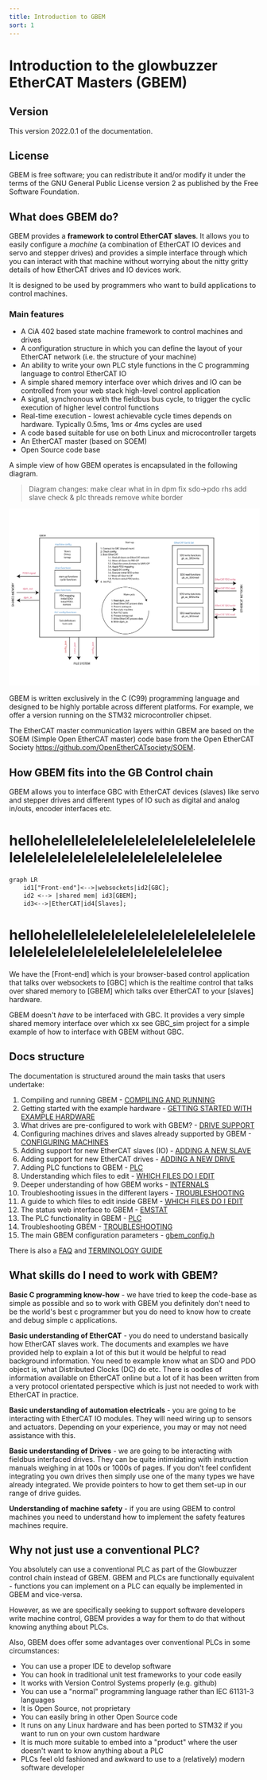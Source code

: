 ```yaml
---
title: Introduction to GBEM
sort: 1
---
```

# Introduction to the glowbuzzer EtherCAT Masters (GBEM)

## Version

This version 2022.0.1 of the documentation.

## License

GBEM is free software; you can redistribute it and/or modify it under the terms of the GNU General Public License version 2 as published by the Free Software Foundation.

## What does GBEM do?

GBEM provides a **framework to control EtherCAT slaves**. It allows you to easily configure a *machine* (a combination of EtherCAT IO devices and servo and stepper drives) and provides a simple interface through which you can interact with that machine without worrying about the nitty gritty details of how EtherCAT drives and IO devices work.

It is designed to be used by programmers who want to build applications to control machines. 

### Main features

* A CiA 402 based state machine framework to control machines and drives
* A configuration structure in which you can define the layout of your EtherCAT network (i.e. the structure of your machine)
* An ability to write your own PLC style functions in the C programming language to control EtherCAT IO
* A simple shared memory interface over which drives and IO can be controlled from your web stack high-level control application
* A signal, synchronous with the fieldbus bus cycle, to trigger the cyclic execution of higher level control functions
* Real-time execution - lowest achievable cycle times depends on hardware. Typically 0.5ms, 1ms or 4ms cycles are used
* A code based suitable for use on both Linux and microcontroller targets
* An EtherCAT master (based on SOEM)
* Open Source code base

A simple view of how GBEM operates is encapsulated in the following diagram.

> Diagram changes:
> make clear what in in dpm
> fix sdo->pdo rhs
> add slave check & plc threads
> remove white border

![GBEM Big Block Diagram](gbem_bbd.svg)

GBEM is written exclusively in the C (C99) programming language and designed to be highly portable across different platforms. For example, we offer a version running on the STM32 microcontroller chipset.

The EtherCAT master communication layers within GBEM are based on the SOEM (Simple Open EtherCAT master) code base from the Open EtherCAT Society <https://github.com/OpenEtherCATsociety/SOEM>.

## How GBEM fits into the GB Control chain

GBEM allows you to interface GBC with EtherCAT devices (slaves) like servo and stepper drives and different types of IO 
such as digital and analog in/outs, encoder interfaces etc.


# hellohelellelelelelelelelelelelelelelelelelelelelelelelelelelelelelelelelee
```mermaid
graph LR
    id1["Front-end"]<-->|websockets|id2[GBC];
    id2 <--> |shared mem| id3[GBEM];
    id3<-->|EtherCAT|id4[Slaves];
```
# hellohelellelelelelelelelelelelelelelelelelelelelelelelelelelelelelelelelee


We have the [Front-end] which is your browser-based control application that talks over websockets to [GBC] which is the realtime control that talks over shared memory to [GBEM] which talks over EtherCAT to your [slaves] hardware.

GBEM doesn't *have* to be interfaced with GBC. It provides a very simple shared memory interface over which xx see GBC_sim project for a simple example of how to interface with GBEM without GBC.

## Docs structure

The documentation is structured around the main tasks that users undertake:
1. Compiling and running GBEM - [COMPILING AND RUNNING](compiling_and_running.md)
1. Getting started with the example hardware - [GETTING STARTED WITH EXAMPLE HARDWARE](getting_started_with_example_hardware.md)
1. What drives are pre-configured to work with GBEM? - [DRIVE SUPPORT](drive_support.md)
1. Configuring machines drives and slaves already supported by GBEM - [CONFIGURING MACHINES](configuring_machines.md)
1. Adding support for new EtherCAT slaves (IO) - [ADDING A NEW SLAVE](adding_a_new_slave.md)
1. Adding support for new EtherCAT drives - [ADDING A NEW DRIVE](adding_a_new_drive.md)
1. Adding PLC functions to GBEM - [PLC](plc.md)
1. Understanding which files to edit - [WHICH FILES DO I EDIT](which_files_do_i_edit.md)
1. Deeper understanding of how GBEM works - [INTERNALS](internals.md)
1. Troubleshooting issues in the different layers - [TROUBLESHOOTING](troubleshooting.md) 
1. A guide to which files to edit inside GBEM - [WHICH FILES DO I EDIT](which_files_do_i_edit.md)
1. The status web interface to GBEM - [EMSTAT](emstat.md)
1. The PLC functionality in GBEM - [PLC](plc.md)
1. Troubleshooting GBEM -  [TROUBLESHOOTING](troubleshooting.md) 
1. The main GBEM configuration parameters - [gbem_config.h](gbem_config.h)

There is also a [FAQ](faq.md) and [TERMINOLOGY GUIDE](terminology_guide.md)

## What skills do I need to work with GBEM?

**Basic C programming know-how** - we have tried to keep the code-base as simple as possible and so to work with GBEM you definitely don't need to be the world's best c programmer but you do need to know how to create and debug simple c applications.

**Basic understanding of EtherCAT** - you do need to understand basically how EtherCAT slaves work. The documents and examples we have provided help to explain a lot of this but it would be helpful to read background information. You need to example know what an SDO and PDO object is, what Distributed Clocks (DC) do etc. There is oodles of information available on EtherCAT online but a lot of it has been written from a very protocol orientated perspective which is just not needed to work with EtherCAT in practice.

**Basic understanding of automation electricals** - you are going to be interacting with EtherCAT IO modules. They will need wiring up to sensors and actuators.  Depending on your experience, you may or may not need assistance with this.

**Basic understanding of Drives** - we are going to be interacting with fieldbus interfaced drives. They can be quite intimidating with instruction manuals weighing in at 100s or 1000s of pages. If you don't feel confident integrating you own drives then simply use one of the many types we have already integrated. We provide pointers to how to get them set-up in our range of drive guides.

**Understanding of machine safety** - if you are using GBEM to control machines you need to understand how to implement the safety features machines require. 

## Why not just use a conventional PLC?

You absolutely can use a conventional PLC as part of the Glowbuzzer control chain instead of GBEM. GBEM and PLCs are functionally equivalent - functions you can implement on a PLC can equally be implemented in GBEM and vice-versa.  

However, as we are specifically seeking to support software developers write machine control, GBEM provides a way for them to do that without knowing anything about PLCs. 

Also, GBEM does offer some advantages over conventional PLCs in some circumstances:

* You can use a proper IDE to develop software
* You can hook in traditional unit test frameworks to your code easily
* It works with Version Control Systems properly (e.g. github)
* You can use a "normal" programming language rather than  IEC 61131-3 languages
* It is Open Source, not proprietary
* You can easily bring in other Open Source code 
* It runs on any Linux hardware and has been ported to STM32 if you want to run on your own custom hardware
* It is much more suitable to embed into a "product" where the user doesn't want to know anything about a PLC
* PLCs feel old fashioned and awkward to use to a (relatively) modern software developer
